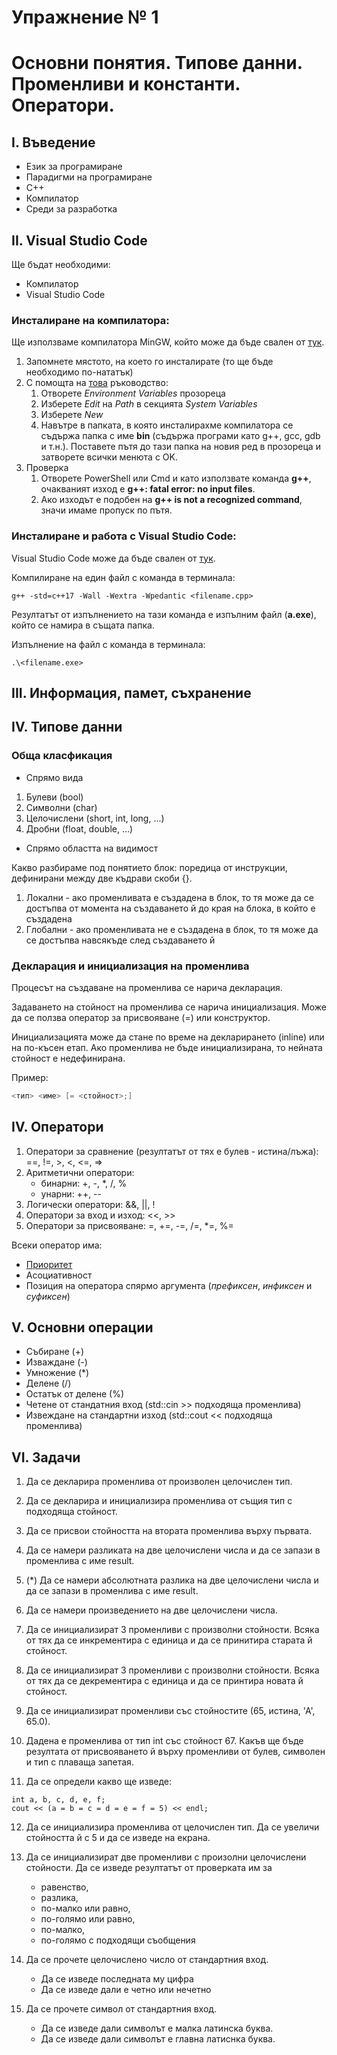 # Упражнение № 1
# Основни понятия. Типове данни. Променливи и константи. Оператори.

## I. Въведение

- Език за програмиране
- Парадигми на програмиране
- C++
- Компилатор
- Среди за разработка

## II. Visual Studio Code

Ще бъдат необходими:
- Компилатор
- Visual Studio Code

### Инсталиране на компилатора:
Ще използваме компилатора MinGW, който може да бъде свален от [тук](https://www.mingw-w64.org/downloads/).

1. Запомнете мястото, на което го инсталирате (то ще бъде необходимо по-нататък)
2. С помощта на [това](https://www.architectryan.com/2018/03/17/add-to-the-path-on-windows-10/) ръководство:
   1. Отворете *Environment Variables* прозореца
   2. Изберете *Edit* на *Path* в секцията *System Variables*
   3. Изберете *New*
   4. Навътре в папката, в която инсталирахме компилатора се съдържа папка с име **bin** (съдържа програми като g++, gcc, gdb и т.н.). Поставете пътя до тази папка на новия ред в прозореца и затворете всички менюта с OK.
3. Проверка
   1. Отворете PowerShell или Cmd и като използвате команда **g++**, очакваният изход е **g++: fatal error: no input files**.
   2. Ако изходът е подобен на **g++ is not a recognized command**, значи имаме пропуск по пътя.

### Инсталиране и работа с Visual Studio Code:

Visual Studio Code може да бъде свален от [тук](https://code.visualstudio.com/download).

Компилиране на един файл с команда в терминала:

```
g++ -std=c++17 -Wall -Wextra -Wpedantic <filename.cpp>
```
Резултатът от изпълнението на тази команда е изпълним файл (**a.exe**), който се намира в същата папка.

Изпълнение на файл с команда в терминала:

```
.\<filename.exe>
```


## III. Информация, памет, съхранение

## IV. Типове данни

### Обща класфикация

- Спрямо вида
1. Булеви (bool)
2. Символни (char)
3. Целочислени (short, int, long, ...)
4. Дробни (float, double, ...)

- Спрямо областта на видимост

Какво разбираме под понятието блок: поредица от инструкции, дефинирани между две къдрави скоби {}.

1. Локални - ако променливата е създадена в блок, то тя може да се достъпва от момента на създаването й до края на блока, в който е създадена
2. Глобални - ако променливата не е създадена в блок, то тя може да се достъпва навсякъде след създаването й

### Декларация и инициализация на променлива

Процесът на създаване на променлива се нарича декларация.

Задаването на стойност на променлива се нарича инициализация. Може да се ползва оператор за присвояване (=) или конструктор.

Инициализацията може да стане по време на декларирането (inline) или на по-късен етап. Ако променлива не бъде инициализирана, то нейната стойност е недефинирана.

Пример:
```c++
<тип> <име> [= <стойност>;]
```

## IV. Оператори

1. Оператори за сравнение (резултатът от тях е булев - истина/лъжа): ==, !=, >, <, <=, =>
2. Аритметични оператори:
   - бинарни: +, -, *, /, %
   - унарни: ++, --
3. Логически оператори: &&, ||, !
4. Оператори за вход и изход: <<, >>
5. Оператори за присвояване: =, +=, -=, /=, *=, %=

Всеки оператор има:
-   [Приоритет](https://en.cppreference.com/w/cpp/language/operator_precedence)
-   Асоциативност
-   Позиция на оператора спярмо аргумента (*префиксен*, *инфиксен* и *суфиксен*)

## V. Основни операции

- Събиране (+)
- Изваждане (-)
- Умножение (*)
- Делене (/)
- Остатък от делене (%)
- Четене от стандатния вход (std::cin >> подходяща променлива)
- Извеждане на стандартни изход (std::cout << подходяща променлива)

## VI. Задачи

1. Да се декларира променлива от произволен целочислен тип.

2. Да се декларира и инициализира променлива от същия тип с подходяща стойност.

3. Да се присвои стойността на втората променлива върху първата.

4. Да се намери разликата на две целочислени числа и да се запази в променлива с име result.

5. (*) Да се намери абсолютната разлика на две целочислени числа и да се запази в променлива с име result.

6. Да се намери произведението на две целочислени числа.

7. Да се инициализират 3 променливи с произволни стойности. Всяка от тях да се инкрементира с единица и да се принитира старата й стойност.

8. Да се инициализират 3 променливи с произволни стойности. Всяка от тях да се декрементира с единица и да се принтира новата й стойност.

9. Да се инициализират променливи със стойностите (65, истина, 'А', 65.0).

10.  Дадена е променлива от тип int със стойност 67. Какъв ще бъде резултата от присвояването й върху променливи от булев, символен и тип с плаваща запетая.

11.   Да се определи какво ще изведе:
```
int a, b, c, d, e, f;
cout << (a = b = c = d = e = f = 5) << endl;
```

12. Да се инициализира променлива от целочислен тип. Да се увеличи стойността й с 5 и да се изведе на екрана.

13. Да се инициализират две променливи с произолни целочислени стойности. Да се изведе резултатът от проверката им за
    - равенство,
    - разлика,
    - по-малко или равно,
    - по-голямо или равно,
    - по-малко,
    - по-голямо
с подходящи съобщения

14. Да се прочете целочислено число от стандартния вход.
    - Да се изведе последната му цифра
    - Да се изведе дали е четно или нечетно

15. Да се прочете символ от стандартния вход.
    - Да се изведе дали символът е малка латинска буква.
    - Да се изведе дали символът е главна латиснка буква.
